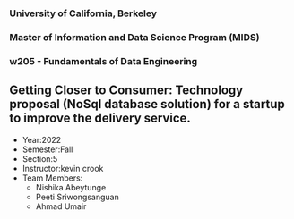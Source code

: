 ### University of California, Berkeley
### Master of Information and Data Science Program (MIDS)
### w205 - Fundamentals of Data Engineering

## Getting Closer to Consumer: Technology proposal (NoSql database solution) for a startup to improve the delivery service. 
* Year:2022
* Semester:Fall
* Section:5
* Instructor:kevin crook
* Team Members:
    * Nishika Abeytunge
    * Peeti Sriwongsanguan
    * Ahmad Umair
